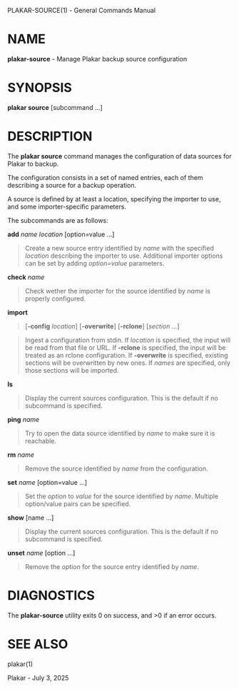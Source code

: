 PLAKAR-SOURCE(1) - General Commands Manual

# NAME

**plakar-source** - Manage Plakar backup source configuration

# SYNOPSIS

**plakar&nbsp;source**
\[subcommand&nbsp;...]

# DESCRIPTION

The
**plakar source**
command manages the configuration of data sources for Plakar to backup.

The configuration consists in a set of named entries, each of them
describing a source for a backup operation.

A source is defined by at least a location, specifying the importer
to use, and some importer-specific parameters.

The subcommands are as follows:

**add** *name* *location* \[option=value ...]

> Create a new source entry identified by
> *name*
> with the specified
> *location*
> describing the importer to use.
> Additional importer options can be set by adding
> *option=value*
> parameters.

**check** *name*

> Check wether the importer for the source identified by
> *name*
> is properly configured.

**import**

> \[**-config** *location*]
> \[**-overwrite**]
> \[**-rclone**]
> \[*section ...*]

> Ingest a configuration from stdin.
> If
> *location*
> is specified, the input will be read from that file or URL.
> If
> **-rclone**
> is specified, the input will be treated as an rclone configuration.
> If
> **-overwrite**
> is specified, existing sections will be overwritten by new ones.
> If
> *names*
> are specified, only those sections will be imported.

**ls**

> Display the current sources configuration.
> This is the default if no subcommand is specified.

**ping** *name*

> Try to open the data source identified by
> *name*
> to make sure it is reachable.

**rm** *name*

> Remove the source identified by
> *name*
> from the configuration.

**set** *name* \[option=value ...]

> Set the
> *option*
> to
> *value*
> for the source identified by
> *name*.
> Multiple option/value pairs can be specified.

**show** \[name ...]

> Display the current sources configuration.
> This is the default if no subcommand is specified.

**unset** *name* \[option ...]

> Remove the
> *option*
> for the source entry identified by
> *name*.

# DIAGNOSTICS

The **plakar-source** utility exits&#160;0 on success, and&#160;&gt;0 if an error occurs.

# SEE ALSO

plakar(1)

Plakar - July 3, 2025
